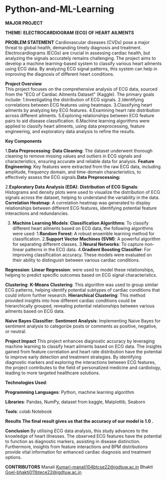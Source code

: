 # Python-and-ML-Learning
**MAJOR PROJECT**

**THEME: ELECTROCARDIOGRAM (ECG) OF HEART AILMENTS**


**PROBLEM STATEMENT**
Cardiovascular diseases (CVDs) pose a major threat to global health, demanding timely diagnosis and treatment. Electrocardiograms (ECGs) are crucial in assessing cardiac health, but analyzing the signals accurately remains challenging. The project aims to develop a machine learning-based system to classify various heart ailments using ECG data. By analyzing ECG signal patterns, this system can help in improving the diagnosis of different heart conditions.


**Project Overview**   
This project focuses on the comprehensive analysis of ECG data, sourced from the "ECG of Cardiac Ailments Dataset" (Kaggle). The primary goals include:
1.Investigating the distribution of ECG signals.
2.Identifying correlations between ECG features using heatmaps.
3.Classifying heart ailments by analyzing key ECG features.
4.Examining heart rate distribution across different ailments.
5.Exploring relationships between ECG feature pairs to aid disease classification.
6.Machine learning algorithms were applied to classify heart ailments, using data preprocessing, feature engineering, and exploratory data analysis to refine the results.

**Key Components** 

1.**Data Preprocessing**:
  **Data Cleaning**: The dataset underwent thorough cleaning to remove missing values and outliers in ECG signals and characteristics, ensuring accurate and reliable data for analysis.
  **Feature Engineering**: Key features were extracted from the raw ECG data, including amplitude, frequency domain, and time-domain characteristics, to effectively assess the ECG signals.**Data Preprocessing:**
  
2.**Exploratory Data Analysis (EDA)**:
  **Distribution of ECG Signals**: Histograms and density plots were used to visualize the distribution of ECG signals across the dataset, helping to understand the variability in the data.
  **Correlation Heatmap**: A correlation heatmap was generated to display relationships between different ECG features, identifying potential feature interactions and redundancies.

3. **Machine Learning Models**:
   **Classification Algorithms**:
   To classify different heart ailments based on ECG data, the following algorithms were used:
   1.**Random Forest**: A robust ensemble learning method for classification.
   2.**Support Vector Machines (SVM)**: A powerful algorithm for separating different classes.
   3.**Neural Networks**: To capture non-linear patterns in the ECG data.
   4.**Gradient Boosting Classifier**: For improving classification accuracy.
   These models were evaluated on their ability to distinguish between various cardiac conditions.

  **Regression**:
  **Linear Regression**: were used to model these relationships, helping to predict specific outcomes based on ECG signal characteristics.

  **Clustering**:
  **K-Means Clustering**: This algorithm was used to group similar ECG patterns, helping identify potential subtypes of cardiac conditions that could inform further research.
  **Hierarchical Clustering**: This method provided insights into how different cardiac conditions could be hierarchically grouped, revealing potential relationships between various ailments based on ECG data.

  **Naive Bayes Classifier**:
  **Sentiment Analysis**: Implementing Naive Bayes for sentiment analysis to categorize posts or comments as positive, negative, or neutral.


**Project Impact**
This project enhances diagnostic accuracy by leveraging machine learning to classify heart ailments based on ECG data. The insights gained from feature correlation and heart rate distribution have the potential to improve early detection and treatment strategies. By identifying diagnostic markers and exploring the interactions between ECG features, the project contributes to the field of personalized medicine and cardiology, leading to more targeted healthcare solutions.


**Technologies Used**:

**Programming Languages**: Python, machine learning algorithm

**Libraries**: Pandas, NumPy, dataset from kaggle, Matplotlib, Seaborn

**Tools**: colab Notebook


**Results**
**The final result gives us that the accuracy of our model is 1.0 .**


**Conclusion**
By utilising ECG data analysis, this study advances to the knowledge of heart illnesses. The observed ECG features have the potential to function as diagnostic markers, assisting in disease distinction. Furthermore, insights from feature interactions and BPM distributions provide vital information for enhanced cardiac diagnosis and treatment options.


**CONTRIBUTORS** 
Manali Kumari-manali104btcse22@igdtuw.ac.in
Bhakti Goel-bhakti011btece22@igdtuw.ac.in
